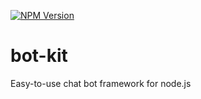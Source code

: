 [![NPM Version][npm-image]][npm-url]

# bot-kit
Easy-to-use chat bot framework for node.js

[npm-image]: https://img.shields.io/npm/v/bot-kit.svg
[npm-url]: https://npmjs.org/package/bot-kit